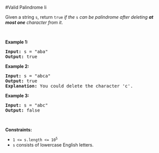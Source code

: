 #Valid Palindrome Ii
<p>Given a string <code>s</code>, return <code>true</code> <em>if the </em><code>s</code><em> can be palindrome after deleting <strong>at most one</strong> character from it</em>.</p>
<p> </p>
<p><strong class="example">Example 1:</strong></p>
<pre><strong>Input:</strong> s = "aba"
<strong>Output:</strong> true
</pre>
<p><strong class="example">Example 2:</strong></p>
<pre><strong>Input:</strong> s = "abca"
<strong>Output:</strong> true
<strong>Explanation:</strong> You could delete the character 'c'.
</pre>
<p><strong class="example">Example 3:</strong></p>
<pre><strong>Input:</strong> s = "abc"
<strong>Output:</strong> false
</pre>
<p> </p>
<p><strong>Constraints:</strong></p>
<ul>
<li><code>1 &lt;= s.length &lt;= 10<sup>5</sup></code></li>
<li><code>s</code> consists of lowercase English letters.</li>
</ul>
